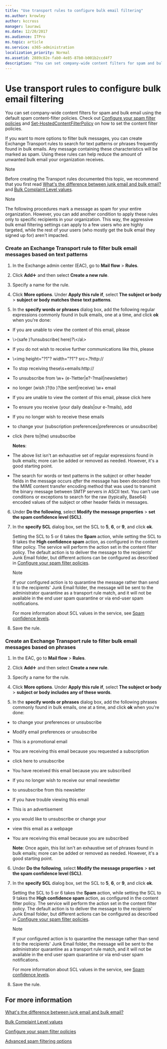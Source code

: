 ```yaml
---
title: "Use transport rules to configure bulk email filtering"
ms.author: krowley
author: kccross
manager: laurawi
ms.date: 12/20/2017
ms.audience: ITPro
ms.topic: article
ms.service: o365-administration
localization_priority: Normal
ms.assetid: 2889c82e-fab0-4e85-87b0-b001b2ccd4f7
description: "You can set company-wide content filters for spam and bulk email using the default spam content-filter policies. Check out Configure your spam filter policies and Set-HostedContentFilterPolicy on how to set the content filter policies."
---
```


# Use transport rules to configure bulk email filtering

You can set company-wide content filters for spam and bulk email using the default spam content-filter policies. Check out [Configure your spam filter policies](configure-your-spam-filter-policies.md) and [Set-HostedContentFilterPolicy](http://technet.microsoft.com/library/f597aa65-baa7-49d0-8832-2a300073f211.aspx) on how to set the content filter policies. 
  
If you want to more options to filter bulk messages, you can create Exchange Transport rules to search for text patterns or phrases frequently found in bulk emails. Any message containing these characteristics will be marked as spam. Using these rules can help reduce the amount of unwanted bulk email your organization receives.
  
> [!NOTE]
> Before creating the Transport rules documented this topic, we recommend that you first read [What's the difference between junk email and bulk email?](what-s-the-difference-between-junk-email-and-bulk-email.md) and [Bulk Complaint Level values](bulk-complaint-level-values.md). 
  
> [!NOTE]
> The following procedures mark a message as spam for your entire organization. However, you can add another condition to apply these rules only to specific recipients in your organization. This way, the aggressive bulk email filtering settings can apply to a few users who are highly targeted, while the rest of your users (who mostly get the bulk email they signed up for) aren't impacted. 
  
### Create an Exchange Transport rule to filter bulk email messages based on text patterns

1. In the Exchange admin center (EAC), go to **Mail flow** \> **Rules**.
    
2. Click **Add**![Add Icon](media/ITPro-EAC-AddIcon.gif) and then select **Create a new rule**.
    
3. Specify a name for the rule.
    
4. Click **More options**. Under **Apply this rule if**, select **The subject or body** \> **subject or body matches these text patterns**.
    
5. In the **specify words or phrases** dialog box, add the following regular expressions commonly found in bulk emails, one at a time, and click **ok** when you're done: 
    
  - If you are unable to view the content of this email\, please
    
  - \\>(safe )?unsubscribe( here)?\\</a\\>
    
  - If you do not wish to receive further communications like this\, please
    
  - \\<img height\="?1"? width\="?1"? src\=.?http\://
    
  - To stop receiving these\s+emails\:http\://
    
  - To unsubscribe from \w+ (e\-?letter|e?-?mail|newsletter)
    
  - no longer (wish )?(to )?(be sent|receive) \w+ email
    
  - If you are unable to view the content of this email\, please click here
    
  - To ensure you receive (your daily deals|our e-?mails)\, add
    
  - If you no longer wish to receive these emails
    
  - to change your (subscription preferences|preferences or unsubscribe)
    
  - click (here to|the) unsubscribe
    
    **Notes**:
    
  - The above list isn't an exhaustive set of regular expressions found in bulk emails; more can be added or removed as needed. However, it's a good starting point.
    
  - The search for words or text patterns in the subject or other header fields in the message occurs  *after*  the message has been decoded from the MIME content transfer encoding method that was used to transmit the binary message between SMTP servers in ASCII text. You can't use conditions or exceptions to search for the raw (typically, Base64) encoded values of the subject or other header fields in messages. 
    
6. Under **Do the following**, select **Modify the message properties** \> **set the spam confidence level (SCL)**.
    
7. In the **specify SCL** dialog box, set the SCL to **5**, **6**, or **9**, and click **ok**.
    
    Setting the SCL to 5 or 6 takes the **Spam** action, while setting the SCL to 9 takes the **High confidence spam** action, as configured in the content filter policy. The service will perform the action set in the content filter policy. The default action is to deliver the message to the recipients' Junk Email folder, but different actions can be configured as described in [Configure your spam filter policies](configure-your-spam-filter-policies.md).
    
    > [!NOTE]
    > If your configured action is to quarantine the message rather than send it to the recipients' Junk Email folder, the message will be sent to the administrator quarantine as a transport rule match, and it will not be available in the end user spam quarantine or via end-user spam notifications. 
  
    For more information about SCL values in the service, see [Spam confidence levels](spam-confidence-levels.md).
    
8. Save the rule.
    
### Create an Exchange Transport rule to filter bulk email messages based on phrases

1. In the EAC, go to **Mail flow** \> **Rules**.
    
2. Click **Add**![Add Icon](media/ITPro-EAC-AddIcon.gif) and then select **Create a new rule**.
    
3. Specify a name for the rule.
    
4. Click **More options**. Under **Apply this rule if**, select **The subject or body** \> **subject or body includes any of these words**.
    
5. In the **specify words or phrases** dialog box, add the following phrases commonly found in bulk emails, one at a time, and click **ok** when you're done: 
    
  - to change your preferences or unsubscribe
    
  - Modify email preferences or unsubscribe
    
  - This is a promotional email
    
  - You are receiving this email because you requested a subscription
    
  - click here to unsubscribe
    
  - You have received this email because you are subscribed
    
  - If you no longer wish to receive our email newsletter
    
  - to unsubscribe from this newsletter
    
  - If you have trouble viewing this email
    
  - This is an advertisement
    
  - you would like to unsubscribe or change your
    
  - view this email as a webpage
    
  - You are receiving this email because you are subscribed
    
    **Note**: Once again, this list isn't an exhaustive set of phrases found in bulk emails; more can be added or removed as needed. However, it's a good starting point.
    
6. Under **Do the following**, select **Modify the message properties** \> **set the spam confidence level (SCL)**.
    
7. In the **specify SCL** dialog box, set the SCL to **5**, **6**, or **9**, and click **ok**.
    
    Setting the SCL to 5 or 6 takes the **Spam** action, while setting the SCL to 9 takes the **High confidence spam** action, as configured in the content filter policy. The service will perform the action set in the content filter policy. The default action is to deliver the message to the recipients' Junk Email folder, but different actions can be configured as described in [Configure your spam filter policies](configure-your-spam-filter-policies.md).
    
    > [!NOTE]
    > If your configured action is to quarantine the message rather than send it to the recipients' Junk Email folder, the message will be sent to the administrator quarantine as a transport rule match, and it will not be available in the end user spam quarantine or via end-user spam notifications. 
  
    For more information about SCL values in the service, see [Spam confidence levels](spam-confidence-levels.md).
    
8. Save the rule.
    
## For more information

[What's the difference between junk email and bulk email?](what-s-the-difference-between-junk-email-and-bulk-email.md)
  
[Bulk Complaint Level values](bulk-complaint-level-values.md)
  
[Configure your spam filter policies](configure-your-spam-filter-policies.md)
  
[Advanced spam filtering  options](advanced-spam-filtering-asf-options.md)
  

